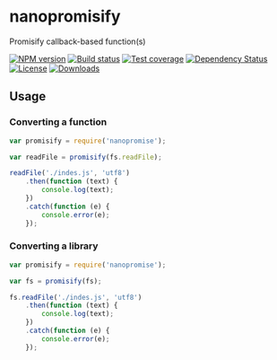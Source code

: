 # nanopromisify

Promisify callback-based function(s)

[![NPM version][npm-image]][npm-url]
[![Build status][travis-image]][travis-url]
[![Test coverage][coveralls-image]][coveralls-url]
[![Dependency Status][david-image]][david-url]
[![License][license-image]][license-url]
[![Downloads][downloads-image]][downloads-url]

## Usage

### Converting a function

```js
var promisify = require('nanopromise');

var readFile = promisify(fs.readFile);

readFile('./indes.js', 'utf8')
	.then(function (text) {
		console.log(text);
	})
	.catch(function (e) {
		console.error(e);
	});
```

### Converting a library

```js
var promisify = require('nanopromise');

var fs = promisify(fs);

fs.readFile('./indes.js', 'utf8')
	.then(function (text) {
		console.log(text);
	})
	.catch(function (e) {
		console.error(e);
	});
```

[gitter-image]: https://badges.gitter.im/Holixus/nanopromisify.png
[gitter-url]: https://gitter.im/Holixus/nanopromisify

[npm-image]: https://img.shields.io/npm/v/nanopromisify.svg?style=flat-square
[npm-url]: https://npmjs.org/package/nanopromisify

[github-tag]: http://img.shields.io/github/tag/Holixus/nanopromisify.svg?style=flat-square
[github-url]: https://github.com/Holixus/nanopromisify/tags

[travis-image]: https://travis-ci.org/Holixus/nanopromisify.svg?branch=master
[travis-url]: https://travis-ci.org/Holixus/nanopromisify

[coveralls-image]: https://img.shields.io/coveralls/Holixus/nanopromisify.svg?style=flat-square
[coveralls-url]: https://coveralls.io/r/Holixus/nanopromisify

[david-image]: http://img.shields.io/david/Holixus/nanopromisify.svg?style=flat-square
[david-url]: https://david-dm.org/Holixus/nanopromisify

[license-image]: http://img.shields.io/npm/l/nanopromisify.svg?style=flat-square
[license-url]: LICENSE

[downloads-image]: http://img.shields.io/npm/dm/nanopromisify.svg?style=flat-square
[downloads-url]: https://npmjs.org/package/nanopromisify
